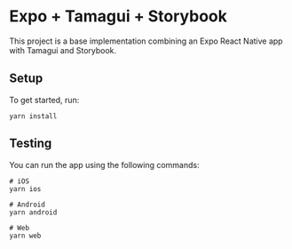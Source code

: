 # Expo + Tamagui + Storybook

This project is a base implementation combining an Expo React Native app with Tamagui and Storybook.

## Setup

To get started, run:

```
yarn install
```

## Testing

You can run the app using the following commands:

```
# iOS
yarn ios

# Android
yarn android

# Web
yarn web
```
